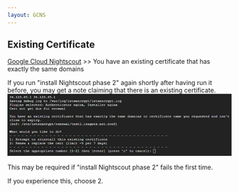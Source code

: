 ```yaml
---
layout: GCNS
---
```


## Existing Certificate
[Google Cloud Nightscout](./GoogleCloud.md) >>  You have an existing certificate that has exactly the same domains  
  
If you run "install Nightscout phase 2" again shortly after having run it before, you may get a note claiming that there is an existing certificate.  
![](./images/ExistingCertificate.png)  

This may be required if "install Nightscout phase 2" fails the first time.  

If you experience this, choose 2.  
  
